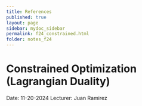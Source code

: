 ```yaml
---
title: References
published: true
layout: page
sidebar: mydoc_sidebar
permalink: f24_constrained.html
folder: notes_f24
---
```


# Constrained Optimization (Lagrangian Duality)
Date: 11-20-2024
Lecturer: Juan Ramirez
